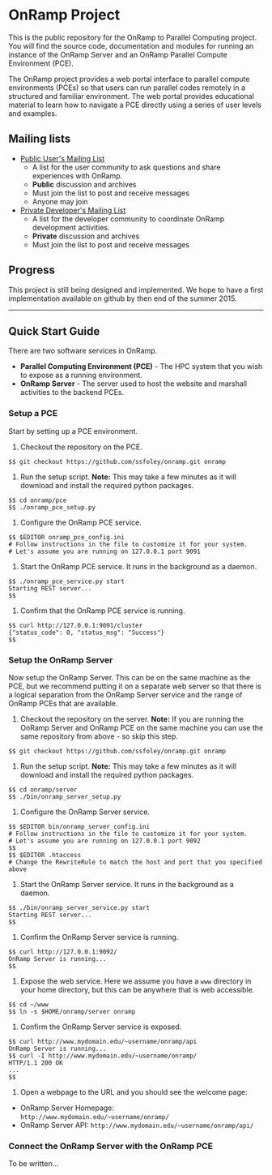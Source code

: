 # OnRamp Project

This is the public repository for the OnRamp to Parallel Computing project.  You will find the source code, documentation and modules for running an instance of the OnRamp Server and an OnRamp Parallel Compute Environment (PCE).

The OnRamp project provides a web portal interface to parallel compute environments (PCEs) so that users can run parallel codes remotely in a structured and familiar environment.  The web portal provides educational material to learn how to navigate a PCE directly using a series of user levels and examples.

## Mailing lists

* [Public User's Mailing List](https://groups.google.com/forum/#!forum/onramp-pdc)
  * A list for the user community to ask questions and share experiences with OnRamp.
  * **Public** discussion and archives
  * Must join the list to post and receive messages
  * Anyone may join
* [Private Developer's Mailing List](https://groups.google.com/forum/#!forum/onramp-pdc-devel)
  * A list for the developer community to coordinate OnRamp development activities.
  * **Private** discussion and archives
  * Must join the list to post and receive messages

## Progress

This project is still being designed and implemented.  We hope to have a first implementation available on github by then end of the summer 2015.


-----------------------------------
## Quick Start Guide

There are two software services in OnRamp.

 * **Parallel Computing Environment (PCE)** - The HPC system that you wish to expose as a running environment.
 * **OnRamp Server** - The server used to host the website and marshall activities to the backend PCEs.

### Setup a PCE

Start by setting up a PCE environment.

 1. Checkout the repository on the PCE.

  ```
$$ git checkout https://github.com/ssfoley/onramp.git onramp
  ```
 1. Run the setup script. 
**Note:** This may take a few minutes as it will download and install the required python packages.

  ```
$$ cd onramp/pce
$$ ./onramp_pce_setup.py 
  ```
 1. Configure the OnRamp PCE service.

  ```
$$ $EDITOR onramp_pce_config.ini
# Follow instructions in the file to customize it for your system.
# Let's assume you are running on 127.0.0.1 port 9091
  ```
 1. Start the OnRamp PCE service. It runs in the background as a daemon.

  ```
$$ ./onramp_pce_service.py start
Starting REST server...
$$
  ```
 1. Confirm that the OnRamp PCE service is running.

  ```
$$ curl http://127.0.0.1:9091/cluster
{"status_code": 0, "status_msg": "Success"}
$$ 
  ```

### Setup the OnRamp Server

Now setup the OnRamp Server. This can be on the same machine as the PCE, but we recommend putting it on a separate web server so that there is a logical separation from the OnRamp Server service and the range of OnRamp PCEs that are available.

 1. Checkout the repository on the server. **Note:** If you are running the OnRamp Server and OnRamp PCE on the same machine you can use the same repository from above - so skip this step.

  ```
$$ git checkout https://github.com/ssfoley/onramp.git onramp
  ```
 1. Run the setup script. 
**Note:** This may take a few minutes as it will download and install the required python packages.

  ```
$$ cd onramp/server
$$ ./bin/onramp_server_setup.py 
  ```
 1. Configure the OnRamp Server service.

  ```
$$ $EDITOR bin/onramp_server_config.ini
# Follow instructions in the file to customize it for your system.
# Let's assume you are running on 127.0.0.1 port 9092
$$
$$ $EDITOR .htaccess
# Change the RewriteRule to match the host and port that you specified above
  ```
 1. Start the OnRamp Server service. It runs in the background as a daemon.

  ```
$$ ./bin/onramp_server_service.py start
Starting REST server...
$$
  ```
 1. Confirm the OnRamp Server service is running.

  ```
$$ curl http://127.0.0.1:9092/
OnRamp Server is running...
$$ 
  ```
 1. Expose the web service. Here we assume you have a ```www``` directory in your home directory, but this can be anywhere that is web accessible. 

  ```
$$ cd ~/www
$$ ln -s $HOME/onramp/server onramp
  ```
 1. Confirm the OnRamp Server service is exposed.

  ```
$$ curl http://www.mydomain.edu/~username/onramp/api
OnRamp Server is running... 
$$ curl -I http://www.mydomain.edu/~username/onramp/
HTTP/1.1 200 OK
...
$$
  ```
 1. Open a webpage to the URL and you should see the welcome page:
  * OnRamp Server Homepage: `http://www.mydomain.edu/~username/onramp/`
  * OnRamp Server API: `http://www.mydomain.edu/~username/onramp/api/`

### Connect the OnRamp Server with the OnRamp PCE

To be written...
